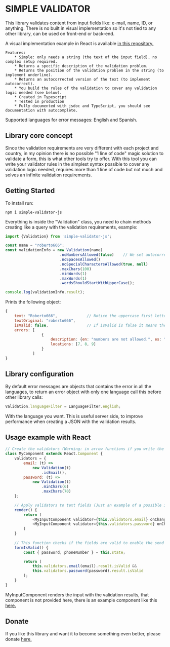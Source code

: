 # SIMPLE VALIDATOR

This library validates content from input fields like: e-mail, name, ID, or anything. 
There is no built in visual implementation so it's not tied to any other library, can be used on front-end or back-end.

A visual implementation example in React is available [in this repository.](https://github.com/fermmm/simple-validator-react) 

```
Features:
    * Simple: only needs a string (the text of the input field), no complex setup required.
    * Returns a specific description of the validation problem.
    * Returns the position of the validation problem in the string (to implement underline).
    * Returns an autocorrected version of the text (to implement autocorrect).
    * You build the rules of the validation to cover any validation logic needed (see below).
    * Created in Typescript
    * Tested in production
    * Fully documented with jsdoc and TypeScript, you should see documentation with autocomplete.
```

Supported languages for error messages: English and Spanish.

## Library core concept

Since the validation requirements are very different with each project and country, in my opinion there is no possible "1 line of code" magic solution to validate a form, this is what other tools try to offer.
With this tool you can write your validator rules in the simplest syntax possible to cover any validation logic needed, requires more than 1 line of code but not much and solves an infinite validation requirements.

## Getting Started

To install run:
```
npm i simple-validator-js
```

Everything is inside the "Validation" class, you need to chain methods creating like a query with the validation requirements, example:

```javascript
import {Validation} from 'simple-validator-js';

const name = "roberto666";
const validationInfo = new Validation(name)
                        .noNumbersAllowed(false)    // We set autocorrect to false for this rule to see how errors are returned.
                        .noSpacesAllowed()
                        .noSpecialCharactersAllowed(true, null)
                        .maxChars(100)
                        .minWords(1)
                        .maxWords(1)
                        .wordsShouldStartWithUpperCase();

console.log(validationInfo.result);
```

Prints the following object:

```javascript
{
    text: "Roberto666",             // Notice the uppercase first letter was auto-corrected and this is the correct version.
    textOriginal: "roberto666",
    isValid: false,                 // If isValid is false it means there are errors even after auto-correcting.
    errors: [
                {
                    description: {en: "numbers are not allowed.", es: "no se permite escribir números."},
                    locations: [7, 8, 9]
                }
            ]
}
```

## Library configuration

By default error messages are objects that contains the error in all the languages, to return an error object with only one language call this before other library calls:

```javascript
Validation.languageFilter = LanguageFilter.english;
```

With the language you want.
This is useful server side, to improve performance when creating a JSON with the validation results.

## Usage example with React

```javascript
// Create the validators (Warning: in arrow functions if you write the {} you must also write return):
class MyComponent extends React.Component {
    validators = {
        email: (t) =>
            new Validation(t)
                .isEmail(),
        password: (t) =>
            new Validation(t)
                .minChars(6)
                .maxChars(70)
    };

    // Apply validators to text fields (Just an example of a possible implementation):
    render() {
        return (
            <MyInputComponent validator={this.validators.email} onChange={this.setState(...)}/>
            <MyInputComponent validator={this.validators.password} onChange={this.setState(...)}/>
        )
    }
    
    // This function checks if the fields are valid to enable the send button in the form:
    formIsValid() {
        const { password, phoneNumber } = this.state;

        return (
            this.validators.email(email).result.isValid &&
            this.validators.password(password).result.isValid
        );
    }
}
```

MyInputComponent renders the input with the validation results, that component is not provided here, there is an example component like this [here.](https://github.com/fermmm/simple-validator-react)

## Donate

If you like this library and want it to become something even better, please donate [here.](https://www.paypal.me/fermmm)
